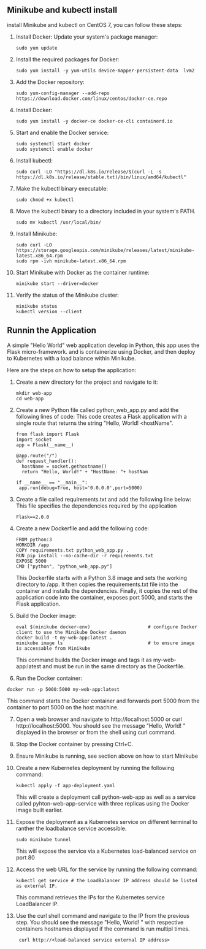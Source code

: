 ## Minikube and kubectl  install

install Minikube and kubectl on CentOS 7, you can follow these steps:

1. Install Docker:
   Update your system's package manager:
   ```
   sudo yum update
   ```

2. Install the required packages for Docker:
   ```
   sudo yum install -y yum-utils device-mapper-persistent-data  lvm2
   ```
3. Add the Docker repository:
   ```
   sudo yum-config-manager --add-repo https://download.docker.com/linux/centos/docker-ce.repo
   ```
4. Install Docker:
   ```
   sudo yum install -y docker-ce docker-ce-cli containerd.io
   ```

5. Start and enable the Docker service:
   ```
   sudo systemctl start docker 
   sudo systemctl enable docker
   ```

6. Install kubectl:
   ```
   sudo curl -LO "https://dl.k8s.io/release/$(curl -L -s https://dl.k8s.io/release/stable.txt)/bin/linux/amd64/kubectl"
   ```
7. Make the kubectl binary executable:
   ```
   sudo chmod +x kubectl
   ```
8. Move the kubectl binary to a directory included in your system's PATH.
   ```
   sudo mv kubectl /usr/local/bin/
   ```
9. Install Minikube:
   ```
   sudo curl -LO https://storage.googleapis.com/minikube/releases/latest/minikube-latest.x86_64.rpm
   sudo rpm -ivh minikube-latest.x86_64.rpm
   ```
10. Start Minikube with Docker as the container runtime:
    ```
    minikube start --driver=docker
    ```
11. Verify the status of the Minikube cluster:
    ```
    minikube status  
    kubectl version --client
    ```
##  Runnin the Application

A simple "Hello World" web application develop in Python, this app uses the Flask micro-framework. 
and is containerize using Docker, and then deploy to Kubernetes with a load balance within Minikube.

Here are the steps on how to setup the application:

1. Create a new directory for the project and navigate to it:
   ```
   mkdir web-app
   cd web-app
   ```
2. Create a new Python file called python_web_app.py and add the following lines of code: 
   This code creates a Flask application with a single route that returns the string "Hello, World! <hostName".
   ```
   from flask import Flask
   import socket
   app = Flask(__name__)

   @app.route("/")
   def request_handler():
     hostName = socket.gethostname()
     return "Hello, World!" + "HostName: "+ hostNam

   if __name__ == "__main__":
    app.run(debug=True, host='0.0.0.0',port=5000)
   ```	
	
3. Create a file called requirements.txt and add the following line below:
   This file specifies the dependencies required by the application

   ```
   Flask==2.0.0
   ```
4. Create a new Dockerfile and add the following code:
   ```
   FROM python:3
   WORKDIR /app
   COPY requirements.txt python_web_app.py .
   RUN pip install --no-cache-dir -r requirements.txt
   EXPOSE 5000
   CMD ["python", "python_web_app.py"]
   ```
   This Dockerfile starts with a Python 3.8 image and sets the working directory to /app. It then copies the requirements.txt file into the container and installs the dependencies. Finally, 
   it copies the rest of the application code into the container, exposes port 5000, and starts the Flask application.

5. Build the Docker image:
   ```
   eval $(minikube docker-env)                     # configure Docker client to use the Minikube Docker daemon
   docker build -t my-web-app:latest .
   minikube image ls                               # to ensure image is accessable from Minikube
   ```
   This command builds the Docker image and tags it as my-web-app:latest and must be run in the same directory as the Dockerfile.

6. Run the Docker container:
  ```
  docker run -p 5000:5000 my-web-app:latest
  ```
  This command starts the Docker container and forwards port 5000 from the container to port 5000 on the host machine.
  
7. Open a web browser and navigate to http://localhost:5000 or curl http://localhost:5000.
   You should see the message "Hello, World! <Hostname>" displayed in the  browser or from the shell using curl command.

8. Stop the Docker container by pressing Ctrl+C.

9.  Ensure Minikube is running, see section above on how to start Minikube

10. Create a new Kubernetes deployment by running the following command: 
    ```
    kubectl apply -f app-deployment.yaml
	```
    This will create a deployment call python-web-app as well as a service called pyhton-web-app-service with three replicas using the Docker image built earlier.
	
11. Expose the deployment as a Kubernetes service on different terminal to ranther the loadbalance service accessible.
    ```
    sudo minikube tunnel 
	```
	
    This will expose the service via a  Kubernetes load-balanced service on port 80 
   
12. Access the web URL for the service by running the following command:
    ```
    kubectl get service # the LoadBalancer IP address should be listed as external IP.
	```
    This command retrieves the IPs for the Kubernetes service LoadBalancer IP.
	
13. Use the curl shell command and navigate to the IP from the previous step. You should see the message "Hello, World! <hoetname>" with 
    respective   containers    hostnames displayed if the command is run multipl times.
    ```
     curl http://<load-balanced service external IP address>
    ```


	

